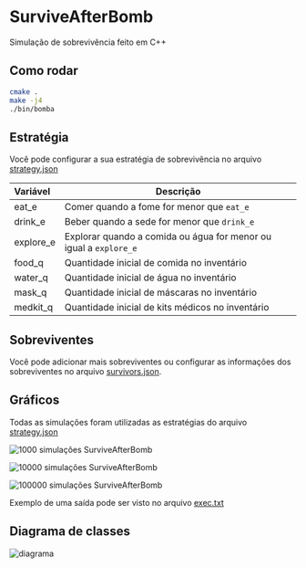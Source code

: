 # SurviveAfterBomb
Simulação de sobrevivência feito em C++

## Como rodar

```bash
cmake .
make -j4
./bin/bomba
```

## Estratégia

Você pode configurar a sua estratégia de sobrevivência no arquivo [strategy.json](https://github.com/yeanjy/SurviveAfterBomb/blob/main/strategy.json)

| Variável    | Descrição                                                  |
|:------------|------------------------------------------------------------|
| eat_e       | Comer quando a fome for menor que `eat_e`                  |
| drink_e     | Beber quando a sede for menor que `drink_e`                |
| explore_e   | Explorar quando a comida ou água for menor ou igual a `explore_e` |
| food_q      | Quantidade inicial de comida no inventário                 |
| water_q     | Quantidade inicial de água no inventário                   |
| mask_q      | Quantidade inicial de máscaras no inventário               |
| medkit_q    | Quantidade inicial de kits médicos no inventário           |

## Sobreviventes

Você pode adicionar mais sobreviventes ou configurar as informações dos sobreviventes no arquivo [survivors.json](https://github.com/yeanjy/SurviveAfterBomb/blob/main/survivors.json).

## Gráficos

Todas as simulações foram utilizadas as estratégias do arquivo [strategy.json](https://github.com/yeanjy/SurviveAfterBomb/blob/main/strategy.json)

![1000 simulações SurviveAfterBomb](https://github.com/yeanjy/SurviveAfterBomb/assets/129001484/bc9815de-eeb2-432e-8f43-9f8ab9785bf0)

![10000 simulações SurviveAfterBomb](https://github.com/yeanjy/SurviveAfterBomb/assets/129001484/6602b1b6-260a-4a16-a644-f1882c9ebcc3)

![100000 simulações SurviveAfterBomb](https://github.com/yeanjy/SurviveAfterBomb/assets/129001484/96265935-9866-4ef0-b611-84cc284ffdbe)

Exemplo de uma saída pode ser visto no arquivo [exec.txt](https://github.com/yeanjy/SurviveAfterBomb/blob/main/exec.txt)

## Diagrama de classes
![diagrama](https://github.com/yeanjy/SurviveAfterBomb/assets/129001484/a04a03fc-654e-4663-bae6-26486a8c7de2)


